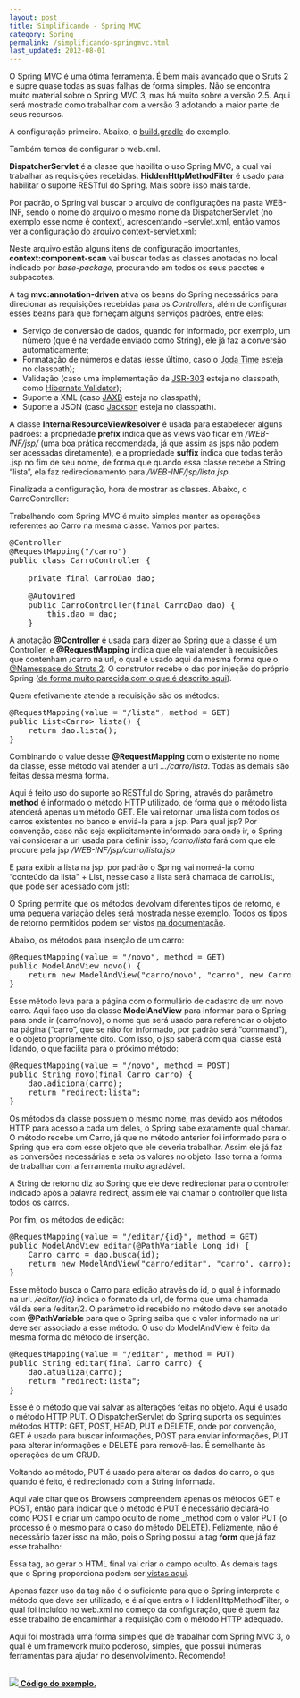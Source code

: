 ```yaml
---
layout: post
title: Simplificando - Spring MVC
category: Spring
permalink: /simplificando-springmvc.html
last_updated: 2012-08-01
---
```


O Spring MVC é uma ótima ferramenta. É bem mais avançado que o Sruts 2 e supre quase todas as
suas falhas de forma simples. Não se encontra muito material sobre o Spring MVC 3, mas há 
muito sobre a versão 2.5. Aqui será mostrado como trabalhar com a versão 3 adotando a maior 
parte de seus recursos.

A configuração primeiro. Abaixo, o [build.gradle][10] do exemplo.

<script src="https://gist.github.com/juliano/3229414.js?file=build.gradle"></script>

Também temos de configurar o web.xml.

<script src="https://gist.github.com/juliano/3229414.js?file=web.xml"></script>

**DispatcherServlet** é a classe que habilita o uso Spring MVC, a qual vai trabalhar as 
requisições recebidas. **HiddenHttpMethodFilter** é usado para habilitar o suporte RESTful do 
Spring. Mais sobre isso mais tarde.

Por padrão, o Spring vai buscar o arquivo de configurações na pasta WEB-INF, sendo o nome do
arquivo o mesmo nome da DispatcherServlet (no exemplo esse nome é context), acrescentando 
–servlet.xml, então vamos ver a configuração do arquivo context-servlet.xml:

<script src="https://gist.github.com/juliano/3229414.js?file=context-servlet.xml"></script>

Neste arquivo estão alguns itens de configuração importantes, **context:component-scan** vai 
buscar todas as classes anotadas no local indicado por *base-package*, procurando em todos os 
seus pacotes e subpacotes.

A tag **mvc:annotation-driven** ativa os beans do Spring necessários para direcionar as 
requisições recebidas para os *Controllers*, além de configurar esses beans para que forneçam 
alguns serviços padrões, entre eles:

* Serviço de conversão de dados, quando for informado, por exemplo, um número (que é na verdade 
enviado como String), ele já faz a conversão automaticamente;
* Formatação de números e datas (esse último, caso o [Joda Time][1] esteja no classpath);
* Validação (caso uma implementação da [JSR-303][2] esteja no classpath, como 
[Hibernate Validator][3]);
* Suporte a XML (caso [JAXB][4] esteja no classpath);
* Suporte a JSON (caso [Jackson][5] esteja no classpath).

A classe **InternalResourceViewResolver** é usada para estabelecer alguns padrões: a propriedade 
**prefix** indica que as views vão ficar em */WEB-INF/jsp/* (uma boa prática recomendada, já 
que assim as jsps não podem ser acessadas diretamente), e a propriedade **suffix** indica que 
todas terão .jsp no fim de seu nome, de forma que quando essa classe recebe a String “lista”, 
ela faz redirecionamento para */WEB-INF/jsp/lista.jsp*.

Finalizada a configuração, hora de mostrar as classes. Abaixo, o CarroController:

<script src="https://gist.github.com/juliano/3229414.js?file=CarroController.java"></script>

Trabalhando com Spring MVC é muito simples manter as operações referentes ao Carro na mesma 
classe. Vamos por partes:

<pre>
@Controller
@RequestMapping<span class="b">(</span><span class="str">"/carro"</span><span class="b">)
public class</span> <span class="cl">CarroController</span> <span class="b">{

	private final</span> CarroDao dao;

	@Autowired
	<span class="b">public</span> <span class="mc">CarroController</span>(<span class="b">final</span> CarroDao dao) <span class="b">{
		this.</span>dao <span class="b">=</span> dao<span class="b">;
	}</span>
</pre>

A anotação **@Controller** é usada para dizer ao Spring que a classe é um Controller, e 
**@RequestMapping** indica que ele vai atender à requisições que contenham /carro na url, o 
qual é usado aqui da mesma forma que o [@Namespace do Struts 2][6]. O construtor recebe o dao
por injeção do próprio Spring ([de forma muito parecida com o que é descrito aqui][9]).

Quem efetivamente atende a requisição são os métodos:

<pre>
@RequestMapping<span class="b">(</span>value <span class="b">=</span> <span class="str">"/lista"</span>, method = GET<span class="b">)
public</span> List&lt;Carro&gt; lista<span class="b">() {
	return</span> dao.<span class="at">lista</span><span class="b">();
}</span></pre>

Combinando o value desse **@RequestMapping** com o existente no nome da classe, esse método 
vai atender a url *.../carro/lista*. Todas as demais são feitas dessa mesma forma.

Aqui é feito uso do suporte ao RESTful do Spring, através do parâmetro **method** é informado 
o método HTTP utilizado, de forma que o método lista atenderá apenas um método GET. Ele vai 
retornar uma lista com todos os carros existentes no banco e enviá-la para a jsp. Para qual 
jsp? Por convenção, caso não seja explicitamente informado para onde ir, o Spring vai 
considerar a url usada para definir isso; */carro/lista* fará com que ele procure pela jsp 
*/WEB-INF/jsp/carro/lista.jsp*

E para exibir a lista na jsp, por padrão o Spring vai nomeá-la como “conteúdo da lista" + List, 
nesse caso a lista será chamada de carroList, que pode ser acessado com jstl:

<script src="https://gist.github.com/juliano/3229414.js?file=lista.jsp"></script>

O Spring permite que os métodos devolvam diferentes tipos de retorno, e uma pequena variação 
deles será mostrada nesse exemplo. Todos os tipos de retorno permitidos podem ser vistos 
[na documentação][7].

Abaixo, os métodos para inserção de um carro:

<pre>
@RequestMapping<span class="b">(</span>value <span class="b">=</span> <span class="str">"/novo"</span>, method <span class="b">=</span> GET<span class="b">)
public</span> ModelAndView <span class="mc">novo</span><span class="b">() {
	return new</span> <span class="mc">ModelAndView</span><span class="b">(</span><span class="str">"carro/novo"</span>, <span class="str">"carro"</span><span class="b">, new</span> Carro<span class="b">());</span>
}</pre>

Esse método leva para a página com o formulário de cadastro de um novo carro. Aqui faço uso da 
classe **ModelAndView** para informar para o Spring para onde ir (carro/novo), o nome que será 
usado para referenciar o objeto na página (“carro”, que se não for informado, por padrão será 
“command”), e o objeto propriamente dito. Com isso, o jsp saberá com qual classe está lidando, 
o que facilita para o próximo método:

<pre>
@RequestMapping<span class="b">(</span>value <span class="b">=</span> <span class="str">"/novo"</span>, method <span class="b">=</span> POST<span class="b">)
public</span> String <span class="mc">novo</span><span class="b">(final</span> Carro carro<span class="b">) {</span>
	dao.<span class="at">adiciona</span><span class="b">(</span>carro<span class="b">);
	return</span> <span class="str">"redirect:lista"</span><span class="b">;
}</span></pre>

Os métodos da classe possuem o mesmo nome, mas devido aos métodos HTTP para acesso a cada um 
deles, o Spring sabe exatamente qual chamar. O método recebe um Carro, já que no método 
anterior foi informado para o Spring que era com esse objeto que ele deveria trabalhar. Assim 
ele já faz as conversões necessárias e seta os valores no objeto. Isso torna a forma de 
trabalhar com a ferramenta muito agradável.

A String de retorno diz ao Spring que ele deve redirecionar para o controller indicado após a 
palavra redirect, assim ele vai chamar o controller que lista todos os carros.

Por fim, os métodos de edição:

<pre>
@RequestMapping<span class="b">(</span>value <span class="b">=</span> <span class="str">"/editar/{id}"</span>, method <span class="b">=</span> GET<span class="b">)
public</span> ModelAndView <span class="mc">editar</span><span class="b">(</span>@PathVariable Long id<span class="b">) {</span>
	Carro carro <span class="b">=</span> dao.<span class="at">busca</span><span class="b">(</span>id<span class="b">);
	return new</span> <span class="mc">ModelAndView</span><span class="b">(</span><span class="str">"carro/editar"</span>, <span class="str">"carro"</span>, carro<span class="b">);
}</span></pre>

Esse método busca o Carro para edição através do id, o qual é informado na url. */editar/{id}* 
indica o formato da url, de forma que uma chamada válida seria /editar/2. O parâmetro id 
recebido no método deve ser anotado com **@PathVariable** para que o Spring saiba que o valor 
informado na url deve ser associado a esse método. O uso do ModelAndView é feito da mesma 
forma do método de inserção.

<pre>
@RequestMapping<span class="b">(</span>value <span class="b">=</span> <span class="str">"/editar"</span>, method <span class="b">=</span> PUT<span class="b">)
public</span> String <span class="mc">editar</span><span class="b">(final</span> Carro carro<span class="b">) {</span>
	dao.<span class="at">atualiza</span><span class="b">(</span>carro<span class="b">);
	return</span> <span class="str">"redirect:lista"</span><span class="b">;
}</span></pre>

Esse é o método que vai salvar as alterações feitas no objeto. Aqui é usado o método HTTP 
PUT. O DispatcherServlet do Spring suporta os seguintes métodos HTTP: GET, POST, HEAD, PUT e 
DELETE, onde por convenção, GET é usado para buscar informações, POST para enviar informações, 
PUT para alterar informações e DELETE para removê-las. É semelhante às operações de um CRUD.

Voltando ao método, PUT é usado para alterar os dados do carro, o que quando é feito, é 
redirecionado com a String informada.

Aqui vale citar que os Browsers compreendem apenas os métodos GET e POST, então para indicar 
que o método é PUT é necessário declará-lo como POST e criar um campo oculto de nome _method 
com o valor PUT (o processo é o mesmo para o caso do método DELETE). Felizmente, não é 
necessário fazer isso na mão, pois o Spring possui a tag **form** que já faz esse trabalho:

<script src="https://gist.github.com/juliano/3229414.js?file=editar.jsp"></script>

Essa tag, ao gerar o HTML final vai criar o campo oculto. As demais tags que o Spring 
proporciona podem ser [vistas aqui][8].

Apenas fazer uso da tag não é o suficiente para que o Spring interprete o método que deve ser 
utilizado, e é aí que entra o HiddenHttpMethodFilter, o qual foi incluído no web.xml no começo 
da configuração, que é quem faz esse trabalho de encaminhar a requisição com o método HTTP 
adequado.

Aqui foi mostrada uma forma simples que de trabalhar com Spring MVC 3, o qual é um framework 
muito poderoso, simples, que possui inúmeras ferramentas para ajudar no desenvolvimento. Recomendo!

<br>
<a href="https://github.com/juliano/simpledev/tree/master/spring">
  <img src="/images/github.png"> <strong>Código do exemplo.</strong>
</a>

[1]: http://joda-time.sourceforge.net/
[2]: http://jcp.org/en/jsr/detail?id=303
[3]: http://www.hibernate.org/subprojects/validator.html
[4]: http://jaxb.java.net/
[5]: http://jackson.codehaus.org/
[6]: /simplificando-struts2.html
[7]: http://static.springsource.org/spring/docs/3.1.x/spring-framework-reference/html/mvc.html
[8]: http://static.springsource.org/spring/docs/3.1.x/spring-framework-reference/html/view.html#view-jsp-formtaglib
[9]: /struts2-spring.html
[10]: /simplificando-gradle.html
